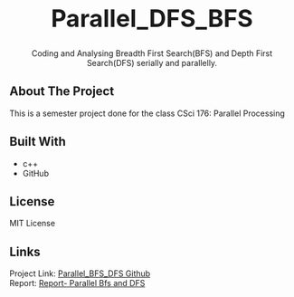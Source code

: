 <h1 style="font-size:300%;" align="center" >Parallel_DFS_BFS</h1>

  <p align="center">
     Coding and Analysing Breadth First Search(BFS) and Depth First Search(DFS) serially and parallelly.
    <br />
</p>

<!-- ABOUT THE PROJECT -->
## About The Project
This is a semester project done for the class CSci 176: Parallel Processing

## Built With

* c++[]()
* GitHub[]()

<!-- LICENSE -->
## License
MIT License


## Links

Project Link: [Parallel_BFS_DFS Github](https://github.com/NavSanya/Parallel_DFS_BFS_OpenMp)  
Report: [Report- Parallel Bfs and DFS](https://docs.google.com/document/d/1MhisMnrwpmDzabducGIdrbr-1KRxTPnsQNM_ZjArEZE/edit?usp=sharing)
